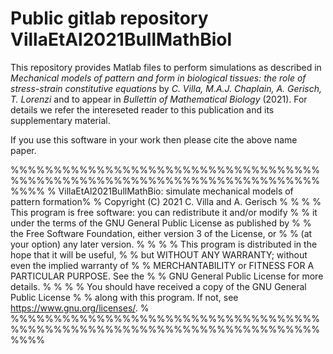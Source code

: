 # Public gitlab repository VillaEtAl2021BullMathBiol

This repository provides Matlab files to perform simulations as described in
*Mechanical models of pattern and form in biological tissues: the role of stress-strain constitutive equations*
by *C. Villa, M.A.J. Chaplain, A. Gerisch, T. Lorenzi*
and to appear in *Bullettin of Mathematical Biology* (2021).
For details we refer the intereseted reader to this publication and its supplementary material.

If you use this software in your work then please cite the above name paper.

%%%%%%%%%%%%%%%%%%%%%%%%%%%%%%%%%%%%%%%%%%%%%%%%%%%%%%%%%%%%%%%%%%%%%%%%%%%%
% VillaEtAl2021BullMathBio: simulate mechanical models of pattern formation%
% Copyright (C) 2021 C. Villa and A. Gerisch                               %
%                                                                          %
% This program is free software: you can redistribute it and/or modify     %
% it under the terms of the GNU General Public License as published by     %
% the Free Software Foundation, either version 3 of the License, or        %
% (at your option) any later version.                                      %
%                                                                          %
% This program is distributed in the hope that it will be useful,          %
% but WITHOUT ANY WARRANTY; without even the implied warranty of           %
% MERCHANTABILITY or FITNESS FOR A PARTICULAR PURPOSE.  See the            %
% GNU General Public License for more details.                             %
%                                                                          %
% You should have received a copy of the GNU General Public License        %
% along with this program.  If not, see <https://www.gnu.org/licenses/>.   %
%%%%%%%%%%%%%%%%%%%%%%%%%%%%%%%%%%%%%%%%%%%%%%%%%%%%%%%%%%%%%%%%%%%%%%%%%%%%
